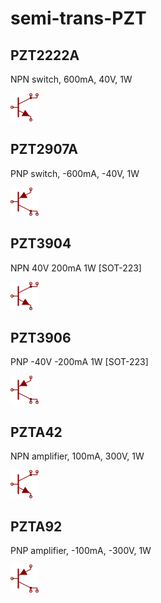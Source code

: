 # semi-trans-PZT

## PZT2222A
NPN switch, 600mA, 40V, 1W

![PZT2222A__1__1](/images/semi-trans-NXP__BFQ19__1__1.png?raw=true) 

## PZT2907A
PNP switch, -600mA, -40V, 1W

![PZT2907A__1__1](/images/semi-trans-NXP__BFQ149__1__1.png?raw=true) 

## PZT3904
NPN 40V 200mA 1W [SOT-223]

![PZT3904__1__1](/images/semi-trans-NXP__BFQ19__1__1.png?raw=true) 

## PZT3906
PNP -40V -200mA 1W [SOT-223]

![PZT3906__1__1](/images/semi-trans-NXP__BFQ149__1__1.png?raw=true) 

## PZTA42
NPN amplifier, 100mA, 300V, 1W

![PZTA42__1__1](/images/semi-trans-NXP__BFQ19__1__1.png?raw=true) 

## PZTA92
PNP amplifier, -100mA, -300V, 1W

![PZTA92__1__1](/images/semi-trans-NXP__BFQ149__1__1.png?raw=true) 

